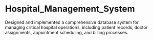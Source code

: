 # Hospital_Management_System
Designed and implemented a comprehensive database system for managing critical hospital operations, including patient records, doctor assignments, appointment scheduling, and billing processes.
